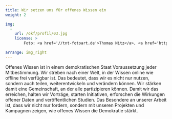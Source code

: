 ```yaml
---
title: Wir setzen uns für offenes Wissen ein
weight: 2

img:
  -
    url: /okf/profil/03.jpg
    license: >
        Foto: <a href='//tnt-fotoart.de'>Thomas Nitz</a>, <a href='https://www.flickr.com/photos/okfde/28069699487/in/album-72157696546500561/'>Demokratielabore - Data Expedition</a>, <a href='https://creativecommons.org/licenses/by/4.0/'>CC-BY 4.0</a>

arrange: img_right
---
```


Offenes Wissen ist in einem demokratischen Staat Voraussetzung jeder Mitbestimmung. Wir streben nach einer Welt, in der Wissen online wie offline frei verfügbar ist. Das bedeutet, dass wir es nicht nur nutzen, sondern auch teilen, weiterentwickeln und verändern können. Wir stärken damit eine Gemeinschaft, an der alle partizipieren können. Damit wir das erreichen, halten wir Vorträge, starten Initiativen, erforschen die Wirkungen offener Daten und veröffentlichen Studien. Das Besondere an unserer Arbeit ist, dass wir nicht nur fordern, sondern mit unseren Projekten und Kampagnen zeigen, wie offenes Wissen die Demokratie stärkt.